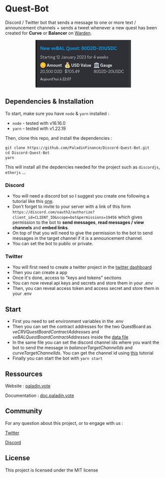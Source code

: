 # Quest-Bot

Discord / Twitter bot that sends a message to one or more text / announcement channels + sends a tweet whenever a new quest has been created for **Curve** or **Balancer** on [Warden](https://github.com/PaladinFinance/Warden-Quest).

<div align="center">
  <img src=".github/assets/paladin-bot-message-example.png" />
</div>

## Dependencies & Installation

To start, make sure you have `node` & `yarn` installed : 
* `node` - tested with v16.16.0
* `yarn` - tested with v1.22.19

Then, clone this repo, and install the dependencies : 

```
git clone https://github.com/PaladinFinance/Discord-Quest-Bot.git
cd Discord-Quest-Bot
yarn
```

This will install all the depdencies needed for the project such as `discordjs`, `etherjs` ...

### Discord

- You will need a discord bot so I suggest you create one following a tutorial like this [one](https://www.xda-developers.com/how-to-create-discord-bot/).
- Don't forget to invite to your server with a link of this form `https://discord.com/oauth2/authorize?client_id=CLIENT_ID&scope=bot&permissions=19456` which gives permission to the bot to **send messages**, **read messages / view channels** and **embed links**.
- On top of that you will need to give the permission to the bot to send messages in the target channel if it is a announcement channel.
- You can set the bot to public or private.

### Twitter

- You will first need to create a twitter project in the [twitter dashboard](https://developer.twitter.com/en/portal/dashboard)
- Then you can create a app
- Once it's done, access to "keys and tokens" sections
- You can now reveal api keys and secrets and store them in your .env
- Then, you can reveal access token and access secret and store them in your .env

## Start

- First you need to set environment variables in the .env
- Then you can set the contract addresses for the two QuestBoard as *veCRVQuestBoardContractAddresses* and *veBALQuestBoardContractAddresses* inside the [data file](./src/data/data.json)
- In the same file you can set the discord channel ids where you want the bot to send the message in *balancerTargetChannelIds* and *curveTargetChannelIds*. You can get the channel id using [this](https://turbofuture.com/internet/Discord-Channel-ID) tutorial
- Finally you can start the bot with `yarn start`

## Ressources

Website : [paladin.vote](https://.paladin.vote)

Documentation : [doc.paladin.vote](https://doc.paladin.vote)


## Community

For any question about this project, or to engage with us :

[Twitter](https://twitter.com/Paladin_vote)

[Discord](https://discord.com/invite/esZhmTbKHc)

## License 

This project is licensed under the MIT license